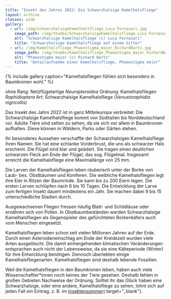 ```yaml
---
title: "Insekt des Jahres 2022: Die Schwarzhalsige Kamelhalsfliege"
layout: archive
classes: wide
gallery:
  - url: /img/SchwarzhalsigeKamelhalsfliege_Luca Fornasari.jpg
    image_path: /img/thumbs/SchwarzhalsigeKamelhalsfliege_Luca Fornasari_thumb.jpg
    alt: "Schwarzhalsige Kamelhalsfliege (c) Luca Fornasari"
    title: "Schwarzhalsige Kamelhalsfliege auf einem Gitter"
  - url: /img/Kamelhalsfliege_Phaeostigma_major_RichardBartz.jpg
    image_path: /img/thumbs/Kamelhalsfliege_Phaeostigma_major_RichardBartz_thumb.jpg
    alt: "Phaeostigma major (c) Richard Bartz"
    title: "Detailaufnahme einer Kamelhalsfliege, Phaeostigma major"
---
```


{% include gallery caption="Kamelhalsfliegen fühlen sich besonders in Baumkronen wohl." %}

ohne Rang: Netzflügelartige *Neuropteroidea*
Ordnung: Kamelhalsfliegen *Raphidioptera*
Art: Schwarzhalsige Kamelhalsfliege (*Venustoraphidia nigricollis*)

Das Insekt des Jahrs 2022 ist in ganz Mitteleuropa verbreitet: Die Schwarzhalsige Kamelhalsfliege kommt von Süditalien bis Norddeutschland vor. Adulte Tiere sind selten zu sehen, da sie sich vor allem in Baumkronen aufhalten. Diese können in Wäldern, Parks oder Gärten stehen.

Ihr besonderes Aussehen verschaffte der Schwarzhalsigen Kamelhalsfliege ihren Namen: Sie hat eine schlanke Vorderbrust, die uns als schwarzer Hals erscheint. Die Flügel sind klar und geädert. Sie tragen einen deutlichen schwarzen Fleck am Ende der Flügel, das sog. Flügelmal. Insgesamt erreicht die Kamelhalsfliege eine Maximallänge von 25 mm.

Die Larven der Kamelhalsfliegen leben räuberisch unter der Borke von Laub- bes. Obstbäumen und Koniferen. Die weibliche Kamelhalsfliegen legt ihre Eier in Ritzen der Baumrinde. Sie kann bis zu 200 Eiern legen. Die ersten Larven schlüpfen nach 6 bis 10 Tagen. Die Entwicklung der Larve zum fertigen Insekt dauert mindestens ein Jahr. Sie machen dabei 9 bis 15 unterschiedliche Stadien durch.

Ausgewachsenen Fliegen fressen häufig Blatt- und Schildläuse oder ernähren sich von Pollen. In Obstbaumbeständen werden Schwarzhalsige Kamelhalsfliegen als Gegenspieler des gefürchteten Borkenkäfers auch vom Menschen eingesetzt.

Kamelhalsfliegen leben schon seit vielen Millionen Jahren auf der Erde. Durch einen Asteroideneinschlag am Ende der Kreidezeit wurden viele Arten ausgelöscht. Die damit einhergehenden klimatischen Veränderungen entsprachen auch nicht der Lebensweise, da sie eine Kälteperiode (Winter) für ihre Entwicklung benötigen. Dennoch überlebten einige Kamelhalsfliegenarten. Kamelhalsfliegen sind deshalb lebende Fossilien.

Weil die Kamelhalsfliegen in den Baumkronen leben, haben auch viele Wissenschaftler*innen noch keines der Tiere gesehen. Deshalb fehlen in großen Gebieten Nachweise der Ordnung. Solltet ihr das Glück haben eine Schwarzhalsige, oder eine andere, Kamelhalsfliege zu sehen, lohnt sich auf jeden Fall ein Eintrag, z. B. im [Insektensommer](https://www.nabu.de/tiere-und-pflanzen/aktionen-und-projekte/insektensommer/index.html){:target="_blank"}.
